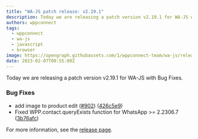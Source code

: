 ```yaml
---
title: "WA-JS patch release: v2.19.1"
description: Today we are releasing a patch version v2.19.1 for WA-JS with Bug Fixes.
authors: wppconnect
tags:
  - wppconnect
  - wa-js
  - javascript
  - browser
image: https://opengraph.githubassets.com/1/wppconnect-team/wa-js/releases/tag/v2.19.1
date: 2023-02-07T00:55:09Z
---
```


Today we are releasing a patch version v2.19.1 for WA-JS with Bug Fixes.

<!--truncate-->

### Bug Fixes

* add image to product edit ([#902](https://github.com/wppconnect-team/wa-js/issues/902)) ([426c5e9](https://github.com/wppconnect-team/wa-js/commit/426c5e9c61c776bb73e2e261179daa0ee3f3f842))
* Fixed WPP.contact.queryExists function for WhatsApp >= 2.2306.7 ([3b76afc](https://github.com/wppconnect-team/wa-js/commit/3b76afccdbc29bd1c5ee87f29d95063aff3d3e13))

For more information, see the [release page](https://github.com/wppconnect-team/wa-js/releases/tag/v2.19.1).